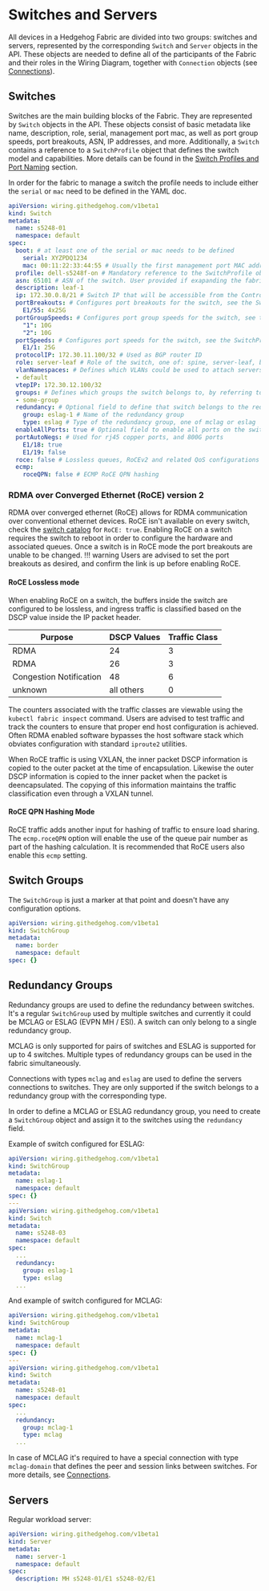 # Switches and Servers

All devices in a Hedgehog Fabric are divided into two groups: switches and servers, represented by the corresponding
`Switch` and `Server` objects in the API. These objects are needed to define all of the participants of the Fabric and their
roles in the Wiring Diagram, together with `Connection` objects (see [Connections](./connections.md)).

## Switches

Switches are the main building blocks of the Fabric. They are represented by `Switch` objects in the API. These objects
consist of basic metadata like name, description, role, serial, management port mac, as well as port group speeds, port breakouts, ASN,
IP addresses, and more. Additionally, a `Switch` contains a reference to a `SwitchProfile` object that defines the switch
model and capabilities. More details can be found in the [Switch Profiles and Port Naming](./profiles.md) section.

In order for the fabric to manage a switch the profile needs to include either the `serial` or `mac` need to be defined in the YAML doc.

```{.yaml .annotate linenums="1" title="Switch.yaml"}
apiVersion: wiring.githedgehog.com/v1beta1
kind: Switch
metadata:
  name: s5248-01
  namespace: default
spec:
  boot: # at least one of the serial or mac needs to be defined
    serial: XYZPDQ1234
    mac: 00:11:22:33:44:55 # Usually the first management port MAC address
  profile: dell-s5248f-on # Mandatory reference to the SwitchProfile object defining the switch model and capabilities
  asn: 65101 # ASN of the switch. User provided if exapanding the fabric.
  description: leaf-1
  ip: 172.30.0.8/21 # Switch IP that will be accessible from the Control Node, if expanding the fabric, IP is user-supplied
  portBreakouts: # Configures port breakouts for the switch, see the SwitchProfile for available options
    E1/55: 4x25G
  portGroupSpeeds: # Configures port group speeds for the switch, see the SwitchProfile for available options
    "1": 10G
    "2": 10G
  portSpeeds: # Configures port speeds for the switch, see the SwitchProfile for available options
    E1/1: 25G
  protocolIP: 172.30.11.100/32 # Used as BGP router ID
  role: server-leaf # Role of the switch, one of: spine, server-leaf, border-leaf, or mixed-leaf
  vlanNamespaces: # Defines which VLANs could be used to attach servers
  - default
  vtepIP: 172.30.12.100/32
  groups: # Defines which groups the switch belongs to, by referring to SwitchGroup objects
  - some-group
  redundancy: # Optional field to define that switch belongs to the redundancy group
    group: eslag-1 # Name of the redundancy group
    type: eslag # Type of the redundancy group, one of mclag or eslag
  enableAllPorts: true # Optional field to enable all ports on the switch by default
  portAutoNegs: # Used for rj45 copper ports, and 800G ports
    E1/18: true
    E1/19: false
  roce: false # Lossless queues, RoCEv2 and related QoS configurations
  ecmp:
    roceQPN: false # ECMP RoCE QPN hashing
```

### RDMA over Converged Ethernet (RoCE) version 2
RDMA over converged ethernet (RoCE) allows for RDMA communication over conventional
ethernet devices. RoCE isn't available on every switch, check the [switch
catalog](../reference/profiles.md) for `RoCE: true`. Enabling RoCE on a switch
requires the switch to reboot in order to configure the hardware and associated
queues. Once a switch is in RoCE mode the port breakouts are unable to be
changed. 
!!! warning
    Users are advised to set the port breakouts as desired, and confirm
    the link is up before enabling RoCE.

#### RoCE Lossless mode

When enabling RoCE on a switch, the buffers inside the switch are configured to
be lossless, and ingress traffic is classified based on the DSCP value inside
the IP packet header.

|Purpose | DSCP Values | Traffic Class|
| ---    | ---         | --- |
|RDMA    |  24  |  3  |
|RDMA    |  26  |  3  |
|Congestion Notification |  48  |  6  |
| unknown |  all others  |  0  |

The counters associated with the traffic classes are viewable using the
`kubectl fabric inspect` command. Users are advised to test traffic and track
the counters to ensure that proper end host configuration is achieved. Often
RDMA enabled software bypasses the host software stack which obviates
configuration with standard `iproute2` utilities.

When RoCE traffic is using VXLAN, the inner packet DSCP information is copied
to the outer packet at the time of encapsulation. Likewise the outer DSCP
information is copied to the inner packet when the packet is deencapsulated.
The copying of this information maintains the traffic classification even
through a VXLAN tunnel.

#### RoCE QPN Hashing Mode

RoCE traffic adds another input for hashing of traffic to ensure load
sharing. The `ecmp.roceQPN` option will enable the use of the queue pair
number as part of the hashing calculation. It is recommended that RoCE
users also enable this `ecmp` setting.

## Switch Groups

The `SwitchGroup` is just a marker at that point and doesn't have any configuration options.

```{.yaml .annotate linenums="1" title="SwitchGroup.yaml"}
apiVersion: wiring.githedgehog.com/v1beta1
kind: SwitchGroup
metadata:
  name: border
  namespace: default
spec: {}
```

## Redundancy Groups

Redundancy groups are used to define the redundancy between switches. It's a regular `SwitchGroup` used by multiple
switches and currently it could be MCLAG or ESLAG (EVPN MH / ESI). A switch can only belong to a single redundancy
group.

MCLAG is only supported for pairs of switches and ESLAG is supported for up to 4 switches. Multiple types of redundancy
groups can be used in the fabric simultaneously.

Connections with types `mclag` and `eslag` are used to define the servers connections to switches. They are only
supported if the switch belongs to a redundancy group with the corresponding type.

In order to define a MCLAG or ESLAG redundancy group, you need to create a `SwitchGroup` object and assign it to the
switches using the `redundancy` field.

Example of switch configured for ESLAG:

```{.yaml .annotate linenums="1" title="SwitchGroup-Switch-example.yaml"}
apiVersion: wiring.githedgehog.com/v1beta1
kind: SwitchGroup
metadata:
  name: eslag-1
  namespace: default
spec: {}
---
apiVersion: wiring.githedgehog.com/v1beta1
kind: Switch
metadata:
  name: s5248-03
  namespace: default
spec:
  ...
  redundancy:
    group: eslag-1
    type: eslag
  ...
```

And example of switch configured for MCLAG:

```{.yaml .annotate linenums="1" title="MCLAG-switchgroup.yaml"}
apiVersion: wiring.githedgehog.com/v1beta1
kind: SwitchGroup
metadata:
  name: mclag-1
  namespace: default
spec: {}
---
apiVersion: wiring.githedgehog.com/v1beta1
kind: Switch
metadata:
  name: s5248-01
  namespace: default
spec:
  ...
  redundancy:
    group: mclag-1
    type: mclag
  ...
```

In case of MCLAG it's required to have a special connection with type `mclag-domain` that defines the peer and session
links between switches. For more details, see [Connections](./connections.md).

## Servers

Regular workload server:

```{.yaml .annotate linenums="1" title="Server.yaml"}
apiVersion: wiring.githedgehog.com/v1beta1
kind: Server
metadata:
  name: server-1
  namespace: default
spec:
  description: MH s5248-01/E1 s5248-02/E1
```
